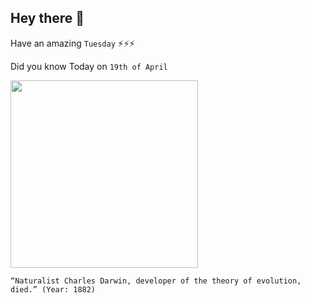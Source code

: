 ## Hey there 👋
Have an amazing `Tuesday` ⚡⚡⚡

Did you know Today on `19th of April`
 
 [<img src="https://pbs.twimg.com/media/CgX6VlDXIAEhIZT.jpg" width="300" />](https://www.britannica.com/biography/Charles-Darwin) 
 ```
“Naturalist Charles Darwin, developer of the theory of evolution, died.” (Year: 1882)
```
